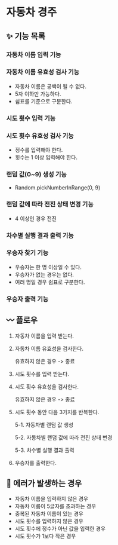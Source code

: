 # 자동차 경주

## ✨ 기능 목록

### 자동차 이름 입력 기능

### 자동차 이름 유효성 검사 기능
- 자동차 이름은 공백이 될 수 없다.
- 5자 이하만 가능하다.
- 쉼표를 기준으로 구분한다.

### 시도 횟수 입력 기능

### 시도 횟수 유효성 검사 기능
- 정수를 입력해야 한다.
- 횟수는 1 이상 입력해야 한다.

### 랜덤 값(0~9) 생성 기능
- Random.pickNumberInRange(0, 9)

### 랜덤 값에 따라 전진 상태 변경 기능
- 4 이상인 경우 전진

### 차수별 실행 결과 출력 기능

### 우승자 찾기 기능
- 우승자는 한 명 이상일 수 있다.
- 우승자가 없는 경우는 없다.
- 여러 명일 경우 쉼표로 구분한다.

### 우승자 출력 기능

## 〰️ 플로우
1. 자동차 이름을 입력 받는다.
2. 자동차 이름 유효성을 검사한다.

    유효하지 않은 경우 -> 종료

3. 시도 횟수를 입력 받는다.
4. 시도 횟수 유효성을 검사한다.
    
    유효하지 않은 경우 -> 종료

5. 시도 횟수 동안 다음 3가지를 반복한다.
    
    5-1. 자동차별 랜덤 값 생성
    
    5-2. 자동차별 랜덤 값에 따라 전진 상태 변경
    
    5-3. 차수별 실행 결과 출력

6. 우승자를 출력한다.

## 🚨 에러가 발생하는 경우
- 자동차 이름을 입력하지 않은 경우
- 자동차 이름이 5글자를 초과하는 경우
- 중복된 자동차 이름이 있는 경우
- 시도 횟수를 입력하지 않은 경우
- 시도 횟수에 정수가 아닌 값을 입력한 경우
- 시도 횟수가 1보다 작은 경우